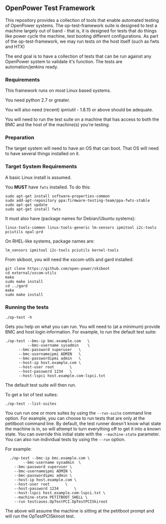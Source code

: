 ## OpenPower Test Framework ##

This repository provides a collection of tools that enable automated testing of
OpenPower systems. The op-test-framework suite is designed to test a machine
largely out of band - that is, it is designed for tests that do things like
power cycle the machine, test booting different configurations. As part of
the op-test-framework, we may run tests on the host itself (such as fwts
and HTX)

The end goal is to have a collection of tests that can be run against any
OpenPower system to validate it's function. The tests are automation/jenkins
ready.

### Requirements ###

This framework runs on most Linux based systems.

You need python 2.7 or greater.

You will also need (recent) ipmiutil - 1.8.15 or above should be adequate.

You will need to run the test suite on a machine that has access to both
the BMC and the host of the machine(s) you're testing.

### Preparation ###

The target system will need to have an OS that can boot. That OS will
need to have several things installed on it.

### Target System Requirements ###

A basic Linux install is assumed.

You **MUST** have `fwts` installed. To do this:

    sudo apt-get install software-properties-common
    sudo add-apt-repository ppa:firmware-testing-team/ppa-fwts-stable
    sudo apt-get update
    sudo apt-get install fwts

It must also have (package names for Debian/Ubuntu systems):

    linux-tools-common linux-tools-generic lm-sensors ipmitool i2c-tools pciutils opal-prd

On RHEL-like systems, package names are:

    lm_sensors ipmitool i2c-tools pciutils kernel-tools

From skiboot, you will need the xscom-utils and gard installed:

    git clone https://github.com/open-power/skiboot
    cd external/xscom-utils
    make
    sudo make install
    cd ../gard
    make
    sudo make install

### Running the tests ###

    ./op-test -h

Gets you help on what you can run. You will need to (at a minimum) provide
BMC and host login information. For example, to run the default test suite:

    ./op-test --bmc-ip bmc.example.com   \
    	      --bmc-username sysadmin    \
	      --bmc-password superuser   \
	      --bmc-usernameipmi ADMIN   \
	      --bmc-passwordipmi admin   \
	      --host-ip host.example.com \
	      --host-user root		 \
	      --host-password 1234	 \
	      --host-lspci host.example.com-lspci.txt

The default test suite will then run.

To get a list of test suites:

    ./op-test --list-suites

You cun run one or more suites by using the `--run-suite` command line option.
For example, you can choose to run tests that are only at the petitboot
command line. By default, the test runner doesn't know what state the machine
is in, so will attempt to turn everything off to get it into a known state.
You can override this initial state with the `--machine-state` parameter.
You can also run individual tests by using the `--run` option.

For example:

      ./op-test --bmc-ip bmc.example.com \
      		--bmc-username sysadmin  \
		--bmc-password superuser \
		--bmc-usernameipmi ADMIN \
		--bmc-passwordipmi admin \
		--host-ip host.example.com \
		--host-user root 	   \
		--host-password 1234	   \
		--host-lspci host.example.com-lspci.txt \
		--machine-state PETITBOOT_SHELL \
		--run testcases.OpTestPCI.OpTestPCISkiroot

The above will assume the machine is sitting at the petitboot prompt
and will run the OpTestPCISkiroot test.

